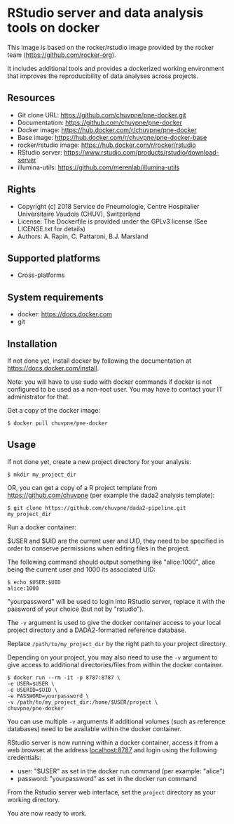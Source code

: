 RStudio server and data analysis tools on docker
================================================

This image is based on the rocker/rstudio image provided by the rocker team (https://github.com/rocker-org).

It includes additional tools and provides a dockerized working environment that improves the reproducibility of data analyses across projects.

## Resources

* Git clone URL: https://github.com/chuvpne/pne-docker.git
* Documentation: https://github.com/chuvpne/pne-docker
* Docker image: https://hub.docker.com/r/chuvpne/pne-docker
* Base image: https://hub.docker.com/r/chuvpne/pne-docker-base
* rocker/rstudio image: https://hub.docker.com/r/rocker/rstudio
* RStudio server: https://www.rstudio.com/products/rstudio/download-server
* illumina-utils: https://github.com/merenlab/illumina-utils

## Rights

* Copyright (c) 2018 Service de Pneumologie, Centre Hospitalier Universitaire Vaudois (CHUV), Switzerland
* License: The Dockerfile is provided under the GPLv3 license (See LICENSE.txt for details)
* Authors: A. Rapin, C. Pattaroni, B.J. Marsland

## Supported platforms

* Cross-platforms

## System requirements

* docker: https://docs.docker.com
* git

## Installation

If not done yet, install docker by following the documentation at https://docs.docker.com/install.

Note: you will have to use sudo with docker commands if docker is not configured to be used as a non-root user. You may have to contact your IT administrator for that.

Get a copy of the docker image:
```
$ docker pull chuvpne/pne-docker
```


## Usage

If not done yet, create a new project directory for your analysis:

```
$ mkdir my_project_dir
```


OR, you can get a copy of a R project template from https://github.com/chuvpne (per example the dada2 analysis template):

```
$ git clone https://github.com/chuvpne/dada2-pipeline.git my_project_dir
```


Run a docker container:

$USER and $UID are the current user and UID, they need to be specified in order to conserve permissions when editing files in the project.

The following command should output something like "alice:1000", alice being the current user and 1000 its associated UID:
```
$ echo $USER:$UID
alice:1000
```


"yourpassword" will be used to login into RStudio server, replace it with the password of your choice (but not by "rstudio").

The `-v` argument is used to give the docker container access to your local project directory and a DADA2-formatted reference database.

Replace `/path/to/my_project_dir` by the right path to your project directory.

Depending on your project, you may also need to use the `-v` argument to give access to additional directories/files from within the docker container.

```
$ docker run --rm -it -p 8787:8787 \
-e USER=$USER \
-e USERID=$UID \
-e PASSWORD=yourpassword \
-v /path/to/my_project_dir:/home/$USER/project \
chuvpne/pne-docker
```


You can use multiple `-v` arguments if additional volumes (such as reference databases) need to be available within the docker container.

RStudio server is now running within a docker container, access it from a web browser at the address [localhost:8787](localhost:8787) and login using the following credentials:
* user: "$USER" as set in the docker run command (per example: "alice")
* password: "yourpassword" as set in the docker run command

From the Rstudio server web interface, set the `project` directory as your working directory.

You are now ready to work.

